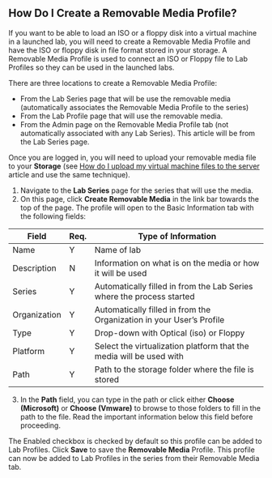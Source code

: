 ## How Do I Create a Removable Media Profile?

If you want to be able to load an ISO or a floppy disk into a virtual machine in a launched lab, you will need to create a Removable Media Profile and have the ISO or floppy disk in file format stored in your storage. A Removable Media Profile is used to connect an ISO or Floppy file to Lab Profiles so they can be used in the launched labs.

There are three locations to create a Removable Media Profile: 
- From the Lab Series page that will be use the removable media (automatically associates the Removable Media Profile to the series) 
- From the Lab Profile page that will use the removable media. 
- From the Admin page on the Removable Media Profile tab (not automatically associated with any Lab Series). This article will be from the Lab Series page.

Once you are logged in, you will need to upload your removable media file to your **Storage** (see [How do I upload my virtual machine files to the server](how-do-i-upload-my-virtual-machine-files-to-the-server.md) article and use the same technique). 
1. Navigate to the **Lab Series** page for the series that will use the media. 
1. On this page, click **Create Removable Media** in the link bar towards the top of the page. The profile will open to the Basic Information tab with the following fields:

|Field|Req.|Type of Information|
|--- |--- |--- |
|Name|Y|Name of lab|
|Description|N|Information on what is on the media or how it will be used|
|Series|Y|Automatically filled in from the Lab Series where the process started|
|Organization|Y|Automatically filled in from the Organization in your User’s Profile|
|Type|Y|Drop-down with Optical (iso) or Floppy|
|Platform|Y|Select the virtualization platform that the media will be used with|
|Path|Y|Path to the storage folder where the file is stored|

3. In the **Path** field, you can type in the path or click either **Choose (Microsoft)** or **Choose (Vmware)** to browse to those folders to fill in the path to the file. Read the important information below this field before proceeding.

The Enabled checkbox is checked by default so this profile can be added to Lab Profiles. Click **Save** to save the **Removable Media** Profile. This profile can now be added to Lab Profiles in the series from their Removable Media tab.
